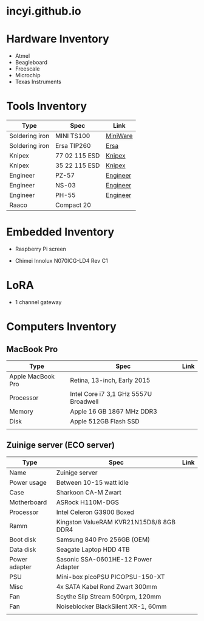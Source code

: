 # incyi.github.io

# Hardware Inventory
- Atmel
- Beagleboard
- Freescale
- Microchip
- Texas Instruments

# Tools Inventory

Type | Spec | Link
--- | --- | ---
Soldering iron | MINI TS100 | [MiniWare](http://www.miniware.com.cn/?product-198.html)
Soldering iron | Ersa TIP260 | [Ersa](http://www.kurtzersa.com/electronics-production-equipment/soldering-tools-accessories/ersa-soldering-irons-sets/micro-soldering-irons/produkt-details/0260bd-1.html)
Knipex | 77 02 115 ESD | [Knipex](http://www.knipex.com/index.php?id=1216&L=1&page=art_detail&parentID=1367&groupID=1482&artID=2661)
Knipex | 35 22 115 ESD | [Knipex](http://www.knipex.com/index.php?id=1216&L=1&page=art_detail&parentID=1336&groupID=1337&artID=1411)
Engineer | PZ-57 | [Engineer](http://www.engineer.jp/en/products/pz57e.htm)
Engineer | NS-03 | [Engineer](http://www.engineer.jp/en/products/ns03_e.html)
Engineer | PH-55 | [Engineer](http://www.engineer.jp/en/products/ph55e.html)
Raaco | Compact 20 |

# Embedded Inventory
- Raspberry Pi screen
+ Chimei Innolux N070ICG-LD4 Rev C1

# LoRA
- 1 channel gateway 

# Computers Inventory

## MacBook Pro

Type | Spec | Link
--- | --- | ---
Apple MacBook Pro | Retina, 13-inch, Early 2015 |
Processor | Intel Core i7 3,1 GHz 5557U Broadwell |
Memory | Apple 16 GB 1867 MHz DDR3 |
Disk | Apple 512GB Flash SSD |
|||

## Zuinige server (ECO server)

Type | Spec | Link
--- | --- | ---
Name | Zuinige server |
Power usage | Between 10-15 watt idle |
Case | Sharkoon CA-M Zwart |
Motherboard | ASRock H110M-DGS |
Processor | Intel Celeron G3900 Boxed |
Ramm | Kingston ValueRAM KVR21N15D8/8 8GB DDR4 |
Boot disk | Samsung 840 Pro 256GB (OEM) |
Data disk | Seagate Laptop HDD 4TB |
Power adapter | Sasonic SSA-0601HE-12 Power Adapter |
PSU | Mini-box picoPSU PICOPSU-150-XT |
Misc | 4x SATA Kabel Rond Zwart 300mm |
Fan | Scythe Slip Stream 500rpm, 120mm |
Fan | Noiseblocker BlackSilent XR-1, 60mm |
|||
